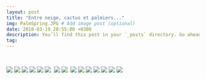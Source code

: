 ```yaml
---
layout: post
title: "Entre neige, cactus et palmiers..."
img: PalmSpring.JPG # Add image post (optional)
date: 2018-03-19 20:55:00 +0300
description: You’ll find this post in your `_posts` directory. Go ahead and edit it and re-build the site to see your changes. # Add post description (optional)
tag: 
---
```

<p>

</p>

 <br/> 


![]({{site.baseurl}}/assets/img/SanDiego/SD1.JPG)
![]({{site.baseurl}}/assets/img/SanDiego/SD2.JPG)
![]({{site.baseurl}}/assets/img/SanDiego/SD3.JPG)
![]({{site.baseurl}}/assets/img/SanDiego/SD4.JPG)
![]({{site.baseurl}}/assets/img/SanDiego/SD5.JPG)
![]({{site.baseurl}}/assets/img/SanDiego/SD6.JPG)
<img class="Rot270" src="{{site.baseurl}}/assets/img/SanDiego/SD7.JPG" alt="">
![]({{site.baseurl}}/assets/img/SanDiego/SD8.JPG)
![]({{site.baseurl}}/assets/img/SanDiego/SD9.JPG)
<img class="Rot270" src="{{site.baseurl}}/assets/img/SanDiego/SD10.JPG" alt="">
![]({{site.baseurl}}/assets/img/SanDiego/SD11.JPG)
![]({{site.baseurl}}/assets/img/SanDiego/SD12.JPG)
![]({{site.baseurl}}/assets/img/SanDiego/SD13.JPG)
![]({{site.baseurl}}/assets/img/SanDiego/SD14.JPG)
![]({{site.baseurl}}/assets/img/SanDiego/SD15.JPG)
![]({{site.baseurl}}/assets/img/SanDiego/SD16.JPG)
![]({{site.baseurl}}/assets/img/SanDiego/SD17.JPG)


